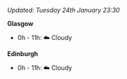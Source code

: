 *Updated: Tuesday 24th January 23:30*

**Glasgow**

* 0h - 11h: :cloud: Cloudy

**Edinburgh**

* 0h - 11h: :cloud: Cloudy
